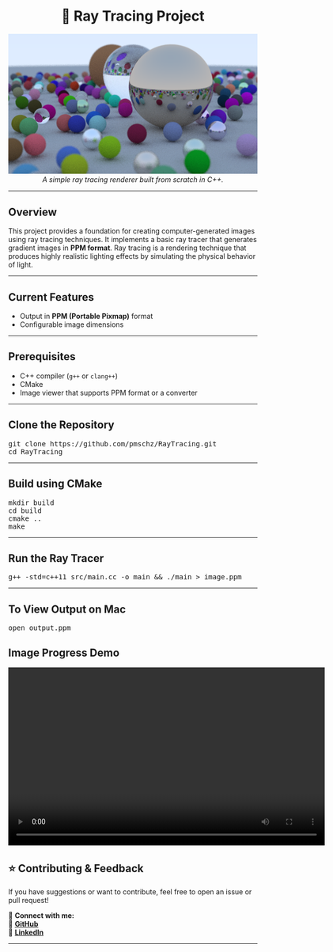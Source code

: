 <h1 align="center">🌟 Ray Tracing Project</h1>

<p align="center">
  <img src="images/final.png" width="600" alt="Sample Render">
  <br>
  <i>A simple ray tracing renderer built from scratch in C++.</i>
</p>

---

## Overview
<p>
This project provides a foundation for creating computer-generated images using ray tracing techniques. 
It implements a basic ray tracer that generates gradient images in <b>PPM format</b>. Ray tracing is a 
rendering technique that produces highly realistic lighting effects by simulating the physical behavior of light.
</p>

---

## Current Features
<ul>
  <li> Output in <b>PPM (Portable Pixmap)</b> format</li>
  <li> Configurable image dimensions</li>
</ul>

---

## Prerequisites
<ul>
  <li> C++ compiler (<code>g++</code> or <code>clang++</code>)</li>
  <li> CMake</li>
  <li> Image viewer that supports PPM format or a converter</li>
</ul>

---

##  Clone the Repository
<pre>
git clone https://github.com/pmschz/RayTracing.git
cd RayTracing
</pre>

---

##  Build using CMake
<pre>
mkdir build
cd build
cmake ..
make
</pre>

---

##  Run the Ray Tracer
<pre>
g++ -std=c++11 src/main.cc -o main && ./main > image.ppm
</pre>

---

##  To View Output on Mac
<pre>
open output.ppm
</pre>

## Image Progress Demo
<p align="center">
  <video width="640" height="360" controls>
    <source src="/Users/paulina/Documents/GitHub/RayTracing/images/Raytracing Demo.mov" type="video/mp4">
</video>
</p>


## ⭐ Contributing & Feedback
<p>If you have suggestions or want to contribute, feel free to open an issue or pull request!</p>

📩 <b>Connect with me:</b>  
🔗 <a href="https://github.com/pmschz"><b>GitHub</b></a>  
🔗 <a href="https://www.linkedin.com/in/paulinasanchez177/"><b>LinkedIn</b></a>  

---


